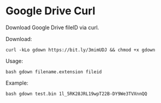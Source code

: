 # Google Drive Curl
Download Google Drive fileID via curl.

Download:
```console 
curl -kLo gdown https://bit.ly/3mimUDJ && chmod +x gdown
```

Usage: 
```console 
bash gdown filename.extension fileid
```

Example: 
```console 
bash gdown test.bin 1l_5RK28JRL19wpT22B-DY9We3TVXnnQQ
```
